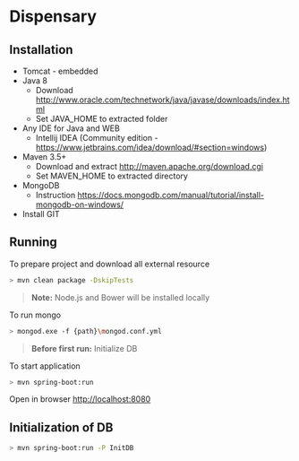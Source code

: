 # Dispensary

## Installation

- Tomcat - embedded
- Java 8
    - Download http://www.oracle.com/technetwork/java/javase/downloads/index.html
    - Set JAVA_HOME to extracted folder
- Any IDE for Java and WEB
    - Intellij IDEA (Community edition - https://www.jetbrains.com/idea/download/#section=windows)
- Maven 3.5+ 
    - Download and extract http://maven.apache.org/download.cgi
    - Set MAVEN_HOME to extracted directory
- MongoDB
    - Instruction https://docs.mongodb.com/manual/tutorial/install-mongodb-on-windows/
- Install GIT


## Running
To prepare project and download all external resource
````sh
> mvn clean package -DskipTests
````
> **Note:** Node.js and Bower will be installed locally

To run mongo 
````sh
> mongod.exe -f {path}\mongod.conf.yml
````

> **Before first run:** Initialize DB

To start application
````sh
> mvn spring-boot:run
````
Open in browser [http://localhost:8080](http://localhost:8080)

## Initialization of DB
````sh
> mvn spring-boot:run -P InitDB 
````
